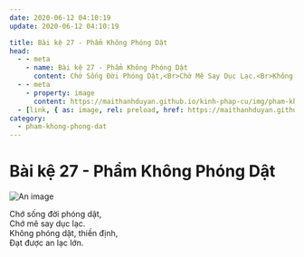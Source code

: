 ```yaml
---
date: 2020-06-12 04:10:19
update: 2020-06-12 04:10:19

title: Bài kệ 27 - Phẩm Không Phóng Dật
head:
  - - meta
    - name: Bài kệ 27 - Phẩm Không Phóng Dật
      content: Chớ Sống Đời Phóng Dật,<Br>Chớ Mê Say Dục Lạc.<Br>Không Phóng Dật, Thiền Định,<Br>Ðạt Được An Lạc Lớn.<Br>
  - - meta
    - property: image
      content: https://maithanhduyan.github.io/kinh-phap-cu/img/pham-khong-phong-dat/pham-khong-phong-dat-027.jpg
  - [link, { as: image, rel: preload, href: https://maithanhduyan.github.io/kinh-phap-cu/img/pham-khong-phong-dat/pham-khong-phong-dat-027.jpg }]
category:
  - pham-khong-phong-dat
---
```


# Bài kệ 27 - Phẩm Không Phóng Dật

![An image](/img/pham-khong-phong-dat/pham-khong-phong-dat-027.jpg)

Chớ sống đời phóng dật,<br>Chớ mê say dục lạc.<br>Không phóng dật, thiền định,<br>Ðạt được an lạc lớn.<br>
